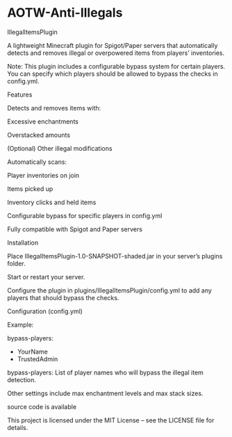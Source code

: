 # AOTW-Anti-Illegals

IllegalItemsPlugin

A lightweight Minecraft plugin for Spigot/Paper servers that automatically detects and removes illegal or overpowered items from players’ inventories.

Note: This plugin includes a configurable bypass system for certain players. You can specify which players should be allowed to bypass the checks in config.yml.

Features

Detects and removes items with:

Excessive enchantments

Overstacked amounts

(Optional) Other illegal modifications

Automatically scans:

Player inventories on join

Items picked up

Inventory clicks and held items

Configurable bypass for specific players in config.yml

Fully compatible with Spigot and Paper servers

Installation

Place IllegalItemsPlugin-1.0-SNAPSHOT-shaded.jar in your server’s plugins folder.

Start or restart your server.

Configure the plugin in plugins/IllegalItemsPlugin/config.yml to add any players that should bypass the checks.

Configuration (config.yml)

Example:

bypass-players:
  - YourName
  - TrustedAdmin


bypass-players: List of player names who will bypass the illegal item detection.

Other settings include max enchantment levels and max stack sizes.

source code is available


This project is licensed under the MIT License – see the LICENSE
 file for details.

